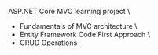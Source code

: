 ASP.NET Core MVC learning project \
* Fundamentals of MVC architecture \
* Entity Framework Code First Approach \
* CRUD Operations 
